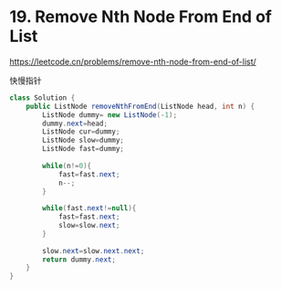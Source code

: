 # 19. Remove Nth Node From End of List

https://leetcode.cn/problems/remove-nth-node-from-end-of-list/

快慢指针

```java
class Solution {
    public ListNode removeNthFromEnd(ListNode head, int n) {
        ListNode dummy= new ListNode(-1);
        dummy.next=head;
        ListNode cur=dummy;
        ListNode slow=dummy;
        ListNode fast=dummy;
        
        while(n!=0){
            fast=fast.next;
            n--;
        }
        
        while(fast.next!=null){
            fast=fast.next;
            slow=slow.next;
        }
        
        slow.next=slow.next.next;
        return dummy.next;
    }
}

